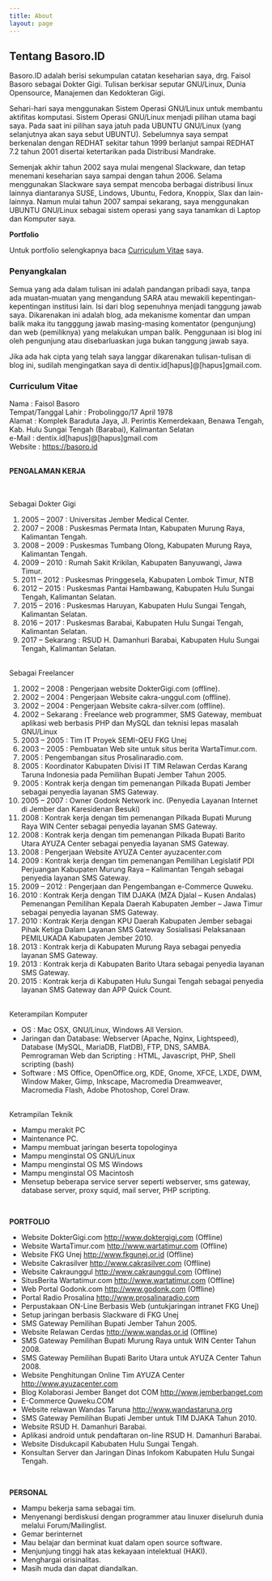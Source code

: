 ```yaml
---
title: About
layout: page
---
```

<!--![Profile Image]({{ site.url }}/{{ site.picture }})-->

## Tentang Basoro.ID

Basoro.ID adalah berisi sekumpulan catatan keseharian saya, drg. Faisol Basoro sebagai Dokter Gigi. Tulisan berkisar seputar GNU/Linux, Dunia Opensource, Manajemen dan Kedokteran Gigi.

Sehari-hari saya menggunakan Sistem Operasi GNU/Linux untuk membantu aktifitas komputasi. Sistem Operasi GNU/Linux menjadi pilihan utama bagi saya. Pada saat ini pilihan saya jatuh pada UBUNTU GNU/Linux (yang selanjutnya akan saya sebut UBUNTU). Sebelumnya saya sempat berkenalan dengan REDHAT sekitar tahun 1999 berlanjut sampai REDHAT 7.2 tahun 2001 disertai ketertarikan pada Distribusi Mandrake.

Semenjak akhir tahun 2002 saya mulai mengenal Slackware, dan tetap menemani keseharian saya sampai dengan tahun 2006. Selama menggunakan Slackware saya sempat mencoba berbagai distribusi linux lainnya diantaranya SUSE, Lindows, Ubuntu, Fedora, Knoppix, Slax dan lain-lainnya. Namun mulai tahun 2007 sampai sekarang, saya menggunakan UBUNTU GNU/Linux sebagai sistem operasi yang saya tanamkan di Laptop dan Komputer saya.

**Portfolio**

Untuk portfolio selengkapnya baca <a href="#curriculum-vitae">Curriculum Vitae</a> saya.

### Penyangkalan

Semua yang ada dalam tulisan ini adalah pandangan pribadi saya, tanpa ada muatan-muatan yang mengandung SARA atau mewakili kepentingan-kepentingan institusi lain. Isi dari blog sepenuhnya menjadi tanggung jawab saya. Dikarenakan ini adalah blog, ada mekanisme komentar dan umpan balik maka itu tangggung jawab masing-masing komentator (pengunjung) dan web (pemiliknya) yang melakukan umpan balik. Penggunaan isi blog ini oleh pengunjung atau disebarluaskan juga bukan tanggung jawab saya.

Jika ada hak cipta yang telah saya langgar dikarenakan tulisan-tulisan di blog ini, sudilah mengingatkan saya di dentix.id[hapus]@[hapus]gmail.com.


### Curriculum Vitae

<section id="curriculum-vitae"> 
Nama : Faisol Basoro <br/>
Tempat/Tanggal Lahir : Probolinggo/17 April 1978  <br/>
Alamat : Komplek Baraduta Jaya, Jl. Perintis Kemerdekaan, Benawa Tengah, Kab. Hulu Sungai Tengah (Barabai), Kalimantan Selatan <br/>
e-Mail : dentix.id[hapus]@[hapus]gmail.com <br/>
Website : <a href="https://basoro.id" rel="nofollow">https://basoro.id</a><br/><br/>
  
**PENGALAMAN KERJA**

<br><br>
Sebagai Dokter Gigi
<ol>
<li>2005 &#8211; 2007 : Universitas Jember Medical Center.</li>
<li>2007 &#8211; 2008 : Puskesmas Permata Intan, Kabupaten Murung Raya, Kalimantan Tengah.</li>
<li>2008 &#8211; 2009 : Puskesmas Tumbang Olong, Kabupaten Murung Raya, Kalimantan Tengah.</li>
<li>2009 &#8211; 2010 : Rumah Sakit Krikilan, Kabupaten Banyuwangi, Jawa Timur.</li>
<li>2011 &#8211; 2012 : Puskesmas Pringgesela, Kabupaten Lombok Timur, NTB</li>
<li>2012 &#8211; 2015 : Puskesmas Pantai Hambawang, Kabupaten Hulu Sungai Tengah, Kalimantan Selatan.</li>
<li>2015 &#8211; 2016 : Puskesmas Haruyan, Kabupaten Hulu Sungai Tengah, Kalimantan Selatan.</li>
<li>2016 &#8211; 2017 : Puskesmas Barabai, Kabupaten Hulu Sungai Tengah, Kalimantan Selatan.</li>
<li>2017 &#8211; Sekarang : RSUD H. Damanhuri Barabai, Kabupaten Hulu Sungai Tengah, Kalimantan Selatan.</li>
</ol>
<br>
Sebagai Freelancer
<ol>
<li>2002 – 2008 : Pengerjaan website DokterGigi.com (offline).</li>
<li>2002 – 2004 : Pengerjaan Website cakra-unggul.com (offline).</li>
<li>2002 – 2004 : Pengerjaan Website cakra-silver.com (offline).</li>
<li>2002 – Sekarang : Freelance web programmer, SMS Gateway, membuat aplikasi web berbasis PHP dan MySQL dan teknisi lepas masalah GNU/Linux</li>
<li>2003 – 2005 : Tim IT Proyek SEMI-QEU FKG Unej</li>
<li>2003 – 2005 : Pembuatan Web site untuk situs berita WartaTimur.com.</li>
<li>2005 : Pengembangan situs Prosalinaradio.com.</li>
<li>2005 : Koordinator Kabupaten Divisi IT TIM Relawan Cerdas Karang Taruna Indonesia pada Pemilihan Bupati Jember Tahun 2005.</li>
<li>2005 : Kontrak kerja dengan tim pemenangan Pilkada Bupati Jember sebagai penyedia layanan SMS Gateway.</li>
<li>2005 – 2007 : Owner Godonk Network inc. (Penyedia Layanan Internet di Jember dan Karesidenan Besuki)</li>
<li>2008 : Kontrak kerja dengan tim pemenangan Pilkada Bupati Murung Raya WIN Center sebagai penyedia layanan SMS Gateway.</li>
<li>2008 : Kontrak kerja dengan tim pemenangan Pilkada Bupati Barito Utara AYUZA Center sebagai penyedia layanan SMS Gateway.</li>
<li>2008 : Pengerjaan Website AYUZA Center ayuzacenter.com</li>
<li>2009 : Kontrak kerja dengan tim pemenangan Pemilihan Legislatif PDI Perjuangan Kabupaten Murung Raya – Kalimantan Tengah sebagai penyedia layanan SMS Gateway.</li>
<li>2009 – 2012 : Pengerjaan dan Pengembangan e-Commerce Quweku.</li>
<li>2010 : Kontrak Kerja dengan TIM DJAKA (MZA Djalal – Kusen Andalas) Pemenangan Pemilihan Kepala Daerah Kabupaten Jember – Jawa Timur sebagai penyedia layanan SMS Gateway.</li>
<li>2010 : Kontrak Kerja dengan KPU Daerah Kabupaten Jember sebagai Pihak Ketiga Dalam Layanan SMS Gateway Sosialisasi Pelaksanaan PEMILUKADA Kabupaten Jember 2010.</li>
<li>2013 : Kontrak kerja di Kabupaten Murung Raya sebagai penyedia layanan SMS Gateway.</li>
<li>2013 : Kontrak kerja di Kabupaten Barito Utara sebagai penyedia layanan SMS Gateway.</li>
<li>2015 : Kontrak kerja di Kabupaten Hulu Sungai Tengah sebagai penyedia layanan SMS Gateway dan APP Quick Count.</li>
</ol>
<br>
Keterampilan Komputer
<ul>
<li>OS : Mac OSX, GNU/Linux, Windows All Version.</li>
<li>Jaringan dan Database: Webserver (Apache, Nginx, Lightspeed), Database (MySQL, MariaDB, FlatDB), FTP, DNS, SAMBA.<br />
Pemrograman Web dan Scripting : HTML, Javascript, PHP, Shell scripting (bash)</li>
<li>Software : MS Office, OpenOffice.org, KDE, Gnome, XFCE, LXDE, DWM, Window Maker, Gimp, Inkscape, Macromedia Dreamweaver, Macromedia Flash, Adobe Photoshop, Corel Draw.</li>
</ul>
<br>
Ketrampilan Teknik
<ul>
<li>Mampu merakit PC</li>
<li>Maintenance PC.</li>
<li>Mampu membuat jaringan beserta topologinya</li>
<li>Mampu menginstal OS GNU/Linux</li>
<li>Mampu menginstal OS MS Windows</li>
<li>Mampu menginstal OS Macintosh</li>
<li>Mensetup beberapa service server seperti webserver, sms gateway, database server, proxy squid, mail server, PHP scripting.</li>
</ul>
<br>

**PORTFOLIO**

<ul>
<li>Website DokterGigi.com <a href="http://www.doktergigi.com" rel="nofollow">http://www.doktergigi.com</a> (Offline)</li>
<li>Website WartaTimur.com <a href="http://www.wartatimur.com" rel="nofollow">http://www.wartatimur.com</a> (Offline)</li>
<li>Website FKG Unej <a href="http://www.fkgunej.or.id" rel="nofollow">http://www.fkgunej.or.id</a> (Offline)</li>
<li>Website Cakrasilver <a href="http://www.cakrasilver.com" rel="nofollow">http://www.cakrasilver.com</a> (Offline)</li>
<li>Website Cakraunggul <a href="http://www.cakraunggul.com" rel="nofollow">http://www.cakraunggul.com</a> (Offline)</li>
<li>SitusBerita Wartatimur.com <a href="http://www.wartatimur.com" rel="nofollow">http://www.wartatimur.com</a> (Offline)</li>
<li>Web Portal Godonk.com <a href="http://www.godonk.com" rel="nofollow">http://www.godonk.com</a> (Offline)</li>
<li>Portal Radio Prosalina <a href="http://www.prosalinaradio.com" rel="nofollow">http://www.prosalinaradio.com</a></li>
<li>Perpustakaan ON-Line Berbasis Web (untukjaringan intranet FKG Unej)</li>
<li>Setup jaringan berbasis Slackware di FKG Unej</li>
<li>SMS Gateway Pemilihan Bupati Jember Tahun 2005.</li>
<li>Website Relawan Cerdas <a href="http://www.wandas.or.id" rel="nofollow">http://www.wandas.or.id</a> (Offline)</li>
<li>SMS Gateway Pemilihan Bupati Murung Raya untuk WIN Center Tahun 2008.</li>
<li>SMS Gateway Pemilihan Bupati Barito Utara untuk AYUZA Center Tahun 2008.</li>
<li>Website Penghitungan Online Tim AYUZA Center <a href="http://www.ayuzacenter.com" rel="nofollow">http://www.ayuzacenter.com</a></li>
<li>Blog Kolaborasi Jember Banget dot COM <a href="http://www.jemberbanget.com" rel="nofollow">http://www.jemberbanget.com</a></li>
<li>E-Commerce Quweku.COM</li>
<li>Website relawan Wandas Taruna <a href="http://www.wandastaruna.org" rel="nofollow">http://www.wandastaruna.org</a></li>
<li>SMS Gateway Pemilihan Bupati Jember untuk TIM DJAKA Tahun 2010.</li>
<li>Website RSUD H. Damanhuri Barabai.</li>
<li>Aplikasi android untuk pendaftaran on-line RSUD H. Damanhuri Barabai.</li>
<li>Website Disdukcapil Kabubaten Hulu Sungai Tengah.</li>
<li>Konsultan Server dan Jaringan Dinas Infokom Kabupaten Hulu Sungai Tengah.</li>
</ul>
<br>

**PERSONAL**

<ul>
<li>Mampu bekerja sama sebagai tim.</li>
<li>Menyenangi berdiskusi dengan programmer atau linuxer diseluruh dunia melalui Forum/Mailinglist.</li>
<li>Gemar berinternet</li>
<li>Mau belajar dan berminat kuat dalam open source software.</li>
<li>Menjunjung tinggi hak atas kekayaan intelektual (HAKI).</li>
<li>Menghargai orisinalitas.</li>
<li>Masih muda dan dapat diandalkan.</li>
</ul>
</section>
